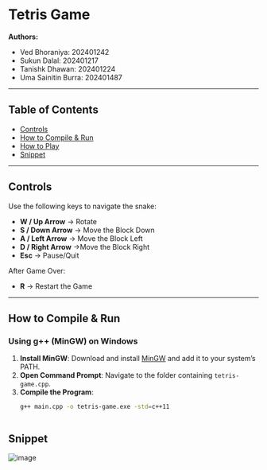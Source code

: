 #  Tetris Game

**Authors:**

- Ved Bhoraniya: 202401242
- Sukun Dalal: 202401217
- Tanishk Dhawan: 202401224
- Uma Sainitin Burra: 202401487

---

##  Table of Contents

- [Controls](#controls)
- [How to Compile & Run](#how-to-compile--run)
- [How to Play](#how-to-play)
- [Snippet](#snippet)

---


##  Controls

Use the following keys to navigate the snake:

- **W / Up Arrow** → Rotate
- **S / Down Arrow** → Move the Block Down
- **A / Left Arrow** → Move the Block Left
- **D / Right Arrow** →Move the Block Right
- **Esc** → Pause/Quit

After Game Over:
- **R** → Restart the Game

---



##  How to Compile & Run

### **Using g++ (MinGW) on Windows**

1. **Install MinGW**: Download and install [MinGW](http://www.mingw.org/) and add it to your system’s PATH.
2. **Open Command Prompt**: Navigate to the folder containing `tetris-game.cpp`.
3. **Compile the Program**:
   ```bash
   g++ main.cpp -o tetris-game.exe -std=c++11
   


## Snippet

![image](https://github.com/user-attachments/assets/6945188b-059d-417e-a81d-caabb4fa289a)



